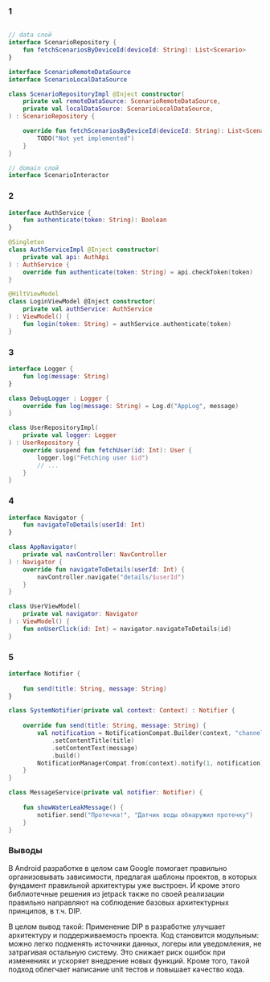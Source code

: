 ### 1

```kotlin

// data слой
interface ScenarioRepository {
    fun fetchScenariosByDeviceId(deviceId: String): List<Scenario>
}

interface ScenarioRemoteDataSource
interface ScenarioLocalDataSource

class ScenarioRepositoryImpl @Inject constructor(
    private val remoteDataSource: ScenarioRemoteDataSource,
    private val localDataSource: ScenarioLocalDataSource,
) : ScenarioRepository {

    override fun fetchScenariosByDeviceId(deviceId: String): List<Scenario> {
        TODO("Not yet implemented")
    }
}

// domain слой
interface ScenarioInteractor 
```

### 2 

```kotlin
interface AuthService {
    fun authenticate(token: String): Boolean
}

@Singleton
class AuthServiceImpl @Inject constructor(
    private val api: AuthApi
) : AuthService {
    override fun authenticate(token: String) = api.checkToken(token)
}

@HiltViewModel
class LoginViewModel @Inject constructor(
    private val authService: AuthService
) : ViewModel() {
    fun login(token: String) = authService.authenticate(token)
}
```

### 3

```kotlin
interface Logger {
    fun log(message: String)
}

class DebugLogger : Logger {
    override fun log(message: String) = Log.d("AppLog", message)
}

class UserRepositoryImpl(
    private val logger: Logger
) : UserRepository {
    override suspend fun fetchUser(id: Int): User {
        logger.log("Fetching user $id")
        // ...
    }
}
```

### 4

```kotlin
interface Navigator {
    fun navigateToDetails(userId: Int)
}

class AppNavigator(
    private val navController: NavController
) : Navigator {
    override fun navigateToDetails(userId: Int) {
        navController.navigate("details/$userId")
    }
}

class UserViewModel(
    private val navigator: Navigator
) : ViewModel() {
    fun onUserClick(id: Int) = navigator.navigateToDetails(id)
}
```

### 5

```kotlin
interface Notifier {
    
    fun send(title: String, message: String)
}

class SystemNotifier(private val context: Context) : Notifier {
    
    override fun send(title: String, message: String) {
        val notification = NotificationCompat.Builder(context, "channel")
            .setContentTitle(title)
            .setContentText(message)
            .build()
        NotificationManagerCompat.from(context).notify(1, notification)
    }
}

class MessageService(private val notifier: Notifier) {
    
    fun showWaterLeakMessage() {
        notifier.send("Протечка!", "Датчик воды обнаружил протечку")
    }
}
```


### Выводы

В Android разработке в целом сам Google помогает правильно организовывать зависимости, предлагая шаблоны проектов, в которых фундамент правильной архитектуры уже выстроен. 
И кроме этого библиотечные решения из jetpack также по своей реализации правильно направляют на соблюдение базовых архитектурных принципов, в т.ч. DIP.

В целом вывод такой:
Применение DIP в разработке улучшает архитектуру и поддерживаемость проекта. 
Код становится модульным: можно легко подменять источники данных, логеры или уведомления, не затрагивая остальную систему. 
Это снижает риск ошибок при изменениях и ускоряет внедрение новых функций. Кроме того, такой подход облегчает написание unit тестов и повышает качество кода.
